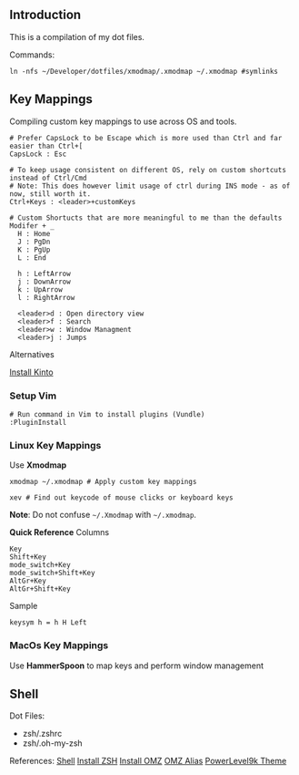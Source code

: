 ## Introduction

This is a compilation of my dot files. 

Commands:
```
ln -nfs ~/Developer/dotfiles/xmodmap/.xmodmap ~/.xmodmap #symlinks
```

## Key Mappings

Compiling custom key mappings to use across OS and tools. 

```
# Prefer CapsLock to be Escape which is more used than Ctrl and far easier than Ctrl+[
CapsLock : Esc 

# To keep usage consistent on different OS, rely on custom shortcuts instead of Ctrl/Cmd
# Note: This does however limit usage of ctrl during INS mode - as of now, still worth it.
Ctrl+Keys : <leader>+customKeys 

# Custom Shortucts that are more meaningful to me than the defaults
Modifer + _ 
  H : Home
  J : PgDn
  K : PgUp
  L : End

  h : LeftArrow
  j : DownArrow
  k : UpArrow
  l : RightArrow

  <leader>d : Open directory view
  <leader>f : Search
  <leader>w : Window Managment
  <leader>j : Jumps
```

Alternatives

[Install Kinto](https://github.com/rbreaves/kinto)

### Setup Vim 

```
# Run command in Vim to install plugins (Vundle)
:PluginInstall

```


### Linux Key Mappings

Use **Xmodmap**

```
xmodmap ~/.xmodmap # Apply custom key mappings

xev # Find out keycode of mouse clicks or keyboard keys

```
**Note**: Do not confuse `~/.Xmodmap` with `~/.xmodmap`.

**Quick Reference**
Columns
```
Key
Shift+Key
mode_switch+Key
mode_switch+Shift+Key
AltGr+Key
AltGr+Shift+Key
```

Sample
```
keysym h = h H Left
```

### MacOs Key Mappings

Use **HammerSpoon** to map keys and perform window management


## Shell

Dot Files:
- zsh/.zshrc
- zsh/.oh-my-zsh

References:
[Shell](200~https://www.cyberciti.biz/tips/how-do-i-find-out-what-shell-im-using.html)
[Install ZSH](https://github.com/ohmyzsh/ohmyzsh/wiki/Installing-ZSH)
[Install OMZ](https://github.com/ohmyzsh/ohmyzsh)
[OMZ Alias](https://github.com/ohmyzsh/ohmyzsh/wiki/Cheatsheet)
[PowerLevel9k Theme](https://github.com/Powerlevel9k/powerlevel9k/wiki/Install-Instructions#option-2-install-awesome-powerline-fonts)

